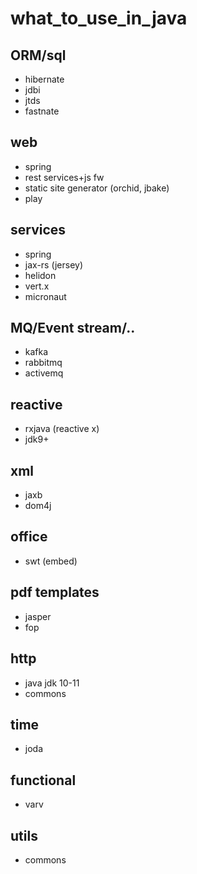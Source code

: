 # what_to_use_in_java

## ORM/sql
* hibernate 
* jdbi
* jtds
* fastnate

## web
* spring
* rest services+js fw 
* static site generator (orchid, jbake)
* play

## services
* spring
* jax-rs (jersey)
* helidon
* vert.x
* micronaut

## MQ/Event stream/..
* kafka
* rabbitmq
* activemq

## reactive
* rxjava (reactive x)
* jdk9+

## xml
* jaxb
* dom4j

## office
* swt (embed)
 
## pdf templates
* jasper
* fop

## http
* java jdk 10-11
* commons

## time
* joda

## functional
* varv

## utils
* commons


